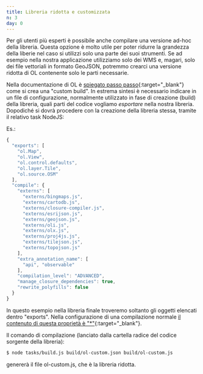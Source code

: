 ```yaml
---
title: Libreria ridotta e customizzata
n: 3
day: 0
---
```

Per gli utenti più esperti è possibile anche compilare una versione ad-hoc della libreria. Questa opzione è molto utile per poter ridurre la grandezza della liberie nel caso si utilizzi solo una parte dei suoi strumenti.
Se ad esempio nella nostra applicazione utilizziamo solo dei WMS e, magari, solo dei file vettoriali in formato GeoJSON, potremmo crearci una versione ridotta di OL contenente solo le parti necessarie.

Nella documentazione di OL è [spiegato passo passo](https://openlayers.org/en/latest/doc/tutorials/custom-builds.html){:target="_blank"} come si crea una "custom build".
In estrema sintesi è necessario indicare in un file di configurazione, normalmente utilizzato in fase di creazione (build) della libreria, quali parti del codice vogliamo _esportare_ nella nostra libreria. Dopodiché si dovrà procedere con la creazione della libreria stessa, tramite il relativo task NodeJS:

Es.:
``` javascript
{
  "exports": [
    "ol.Map",
    "ol.View",
    "ol.control.defaults",
    "ol.layer.Tile",
    "ol.source.OSM"
  ],
  "compile": {
    "externs": [
      "externs/bingmaps.js",
      "externs/cartodb.js",
      "externs/closure-compiler.js",
      "externs/esrijson.js",
      "externs/geojson.js",
      "externs/oli.js",
      "externs/olx.js",
      "externs/proj4js.js",
      "externs/tilejson.js",
      "externs/topojson.js"
    ],
    "extra_annotation_name": [
      "api", "observable"
    ],
    "compilation_level": "ADVANCED",
    "manage_closure_dependencies": true,
    "rewrite_polyfills": false
  }
}
```

In questo esempio nella libreria finale troveremo soltanto gli oggetti elencati dentro "exports". Nella configurazione di una compilazione normale [il contenuto di questa proprietà è "*"](https://github.com/openlayers/openlayers/blob/master/config/ol.json#L2){:target="_blank"}.

Il comando di compilazione (lanciato dalla cartella radice del codice sorgente della libreria):

``` bash
$ node tasks/build.js build/ol-custom.json build/ol-custom.js
```

genererà il file ol-custom.js, che è la libreria ridotta.
